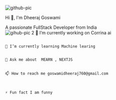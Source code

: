 ![github-pic](https://github.com/user-attachments/assets/d58df60c-b8da-4cef-8266-364c99c132e8)

Hi 👋, I'm Dheeraj Goswami

A passionate FullStack Developer from India     
![gihub-pic 2](https://github.com/user-attachments/assets/3e4c03f6-fe82-4068-a2cb-ae1627cd6b15)
                                                                                                 🔭 I’m currently working on Corrina ai

                                                                                                 🌱 I’m currently learning Machine learing

                                                                                                 💬 Ask me about  MEARN , NEXTJS

                                                                                                 📫 How to reach me goswamidheeraj760@gmail.com


                                                                                                   ⚡ Fun fact I am funny


